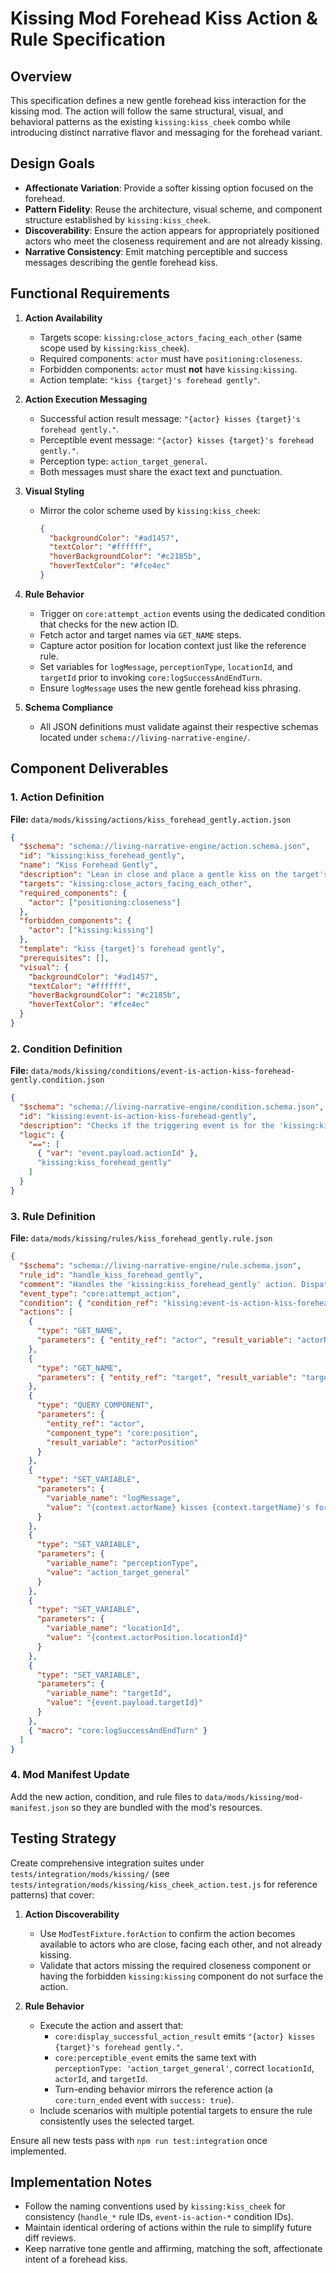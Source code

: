 # Kissing Mod Forehead Kiss Action & Rule Specification

## Overview

This specification defines a new gentle forehead kiss interaction for the kissing mod. The action will follow the same structural, visual, and behavioral patterns as the existing `kissing:kiss_cheek` combo while introducing distinct narrative flavor and messaging for the forehead variant.

## Design Goals

- **Affectionate Variation**: Provide a softer kissing option focused on the forehead.
- **Pattern Fidelity**: Reuse the architecture, visual scheme, and component structure established by `kissing:kiss_cheek`.
- **Discoverability**: Ensure the action appears for appropriately positioned actors who meet the closeness requirement and are not already kissing.
- **Narrative Consistency**: Emit matching perceptible and success messages describing the gentle forehead kiss.

## Functional Requirements

1. **Action Availability**
   - Targets scope: `kissing:close_actors_facing_each_other` (same scope used by `kissing:kiss_cheek`).
   - Required components: `actor` must have `positioning:closeness`.
   - Forbidden components: `actor` must **not** have `kissing:kissing`.
   - Action template: `"kiss {target}'s forehead gently"`.

2. **Action Execution Messaging**
   - Successful action result message: `"{actor} kisses {target}'s forehead gently."`.
   - Perceptible event message: `"{actor} kisses {target}'s forehead gently."`.
   - Perception type: `action_target_general`.
   - Both messages must share the exact text and punctuation.

3. **Visual Styling**
   - Mirror the color scheme used by `kissing:kiss_cheek`:
     ```json
     {
       "backgroundColor": "#ad1457",
       "textColor": "#ffffff",
       "hoverBackgroundColor": "#c2185b",
       "hoverTextColor": "#fce4ec"
     }
     ```

4. **Rule Behavior**
   - Trigger on `core:attempt_action` events using the dedicated condition that checks for the new action ID.
   - Fetch actor and target names via `GET_NAME` steps.
   - Capture actor position for location context just like the reference rule.
   - Set variables for `logMessage`, `perceptionType`, `locationId`, and `targetId` prior to invoking `core:logSuccessAndEndTurn`.
   - Ensure `logMessage` uses the new gentle forehead kiss phrasing.

5. **Schema Compliance**
   - All JSON definitions must validate against their respective schemas located under `schema://living-narrative-engine/`.

## Component Deliverables

### 1. Action Definition

**File:** `data/mods/kissing/actions/kiss_forehead_gently.action.json`

```json
{
  "$schema": "schema://living-narrative-engine/action.schema.json",
  "id": "kissing:kiss_forehead_gently",
  "name": "Kiss Forehead Gently",
  "description": "Lean in close and place a gentle kiss on the target's forehead.",
  "targets": "kissing:close_actors_facing_each_other",
  "required_components": {
    "actor": ["positioning:closeness"]
  },
  "forbidden_components": {
    "actor": ["kissing:kissing"]
  },
  "template": "kiss {target}'s forehead gently",
  "prerequisites": [],
  "visual": {
    "backgroundColor": "#ad1457",
    "textColor": "#ffffff",
    "hoverBackgroundColor": "#c2185b",
    "hoverTextColor": "#fce4ec"
  }
}
```

### 2. Condition Definition

**File:** `data/mods/kissing/conditions/event-is-action-kiss-forehead-gently.condition.json`

```json
{
  "$schema": "schema://living-narrative-engine/condition.schema.json",
  "id": "kissing:event-is-action-kiss-forehead-gently",
  "description": "Checks if the triggering event is for the 'kissing:kiss_forehead_gently' action.",
  "logic": {
    "==": [
      { "var": "event.payload.actionId" },
      "kissing:kiss_forehead_gently"
    ]
  }
}
```

### 3. Rule Definition

**File:** `data/mods/kissing/rules/kiss_forehead_gently.rule.json`

```json
{
  "$schema": "schema://living-narrative-engine/rule.schema.json",
  "rule_id": "handle_kiss_forehead_gently",
  "comment": "Handles the 'kissing:kiss_forehead_gently' action. Dispatches descriptive text and ends the turn.",
  "event_type": "core:attempt_action",
  "condition": { "condition_ref": "kissing:event-is-action-kiss-forehead-gently" },
  "actions": [
    {
      "type": "GET_NAME",
      "parameters": { "entity_ref": "actor", "result_variable": "actorName" }
    },
    {
      "type": "GET_NAME",
      "parameters": { "entity_ref": "target", "result_variable": "targetName" }
    },
    {
      "type": "QUERY_COMPONENT",
      "parameters": {
        "entity_ref": "actor",
        "component_type": "core:position",
        "result_variable": "actorPosition"
      }
    },
    {
      "type": "SET_VARIABLE",
      "parameters": {
        "variable_name": "logMessage",
        "value": "{context.actorName} kisses {context.targetName}'s forehead gently."
      }
    },
    {
      "type": "SET_VARIABLE",
      "parameters": {
        "variable_name": "perceptionType",
        "value": "action_target_general"
      }
    },
    {
      "type": "SET_VARIABLE",
      "parameters": {
        "variable_name": "locationId",
        "value": "{context.actorPosition.locationId}"
      }
    },
    {
      "type": "SET_VARIABLE",
      "parameters": {
        "variable_name": "targetId",
        "value": "{event.payload.targetId}"
      }
    },
    { "macro": "core:logSuccessAndEndTurn" }
  ]
}
```

### 4. Mod Manifest Update

Add the new action, condition, and rule files to `data/mods/kissing/mod-manifest.json` so they are bundled with the mod's resources.

## Testing Strategy

Create comprehensive integration suites under `tests/integration/mods/kissing/` (see `tests/integration/mods/kissing/kiss_cheek_action.test.js` for reference patterns) that cover:

1. **Action Discoverability**
   - Use `ModTestFixture.forAction` to confirm the action becomes available to actors who are close, facing each other, and not already kissing.
   - Validate that actors missing the required closeness component or having the forbidden `kissing:kissing` component do not surface the action.

2. **Rule Behavior**
   - Execute the action and assert that:
     - `core:display_successful_action_result` emits `"{actor} kisses {target}'s forehead gently."`.
     - `core:perceptible_event` emits the same text with `perceptionType: 'action_target_general'`, correct `locationId`, `actorId`, and `targetId`.
     - Turn-ending behavior mirrors the reference action (a `core:turn_ended` event with `success: true`).
   - Include scenarios with multiple potential targets to ensure the rule consistently uses the selected target.

Ensure all new tests pass with `npm run test:integration` once implemented.

## Implementation Notes

- Follow the naming conventions used by `kissing:kiss_cheek` for consistency (`handle_*` rule IDs, `event-is-action-*` condition IDs).
- Maintain identical ordering of actions within the rule to simplify future diff reviews.
- Keep narrative tone gentle and affirming, matching the soft, affectionate intent of a forehead kiss.
